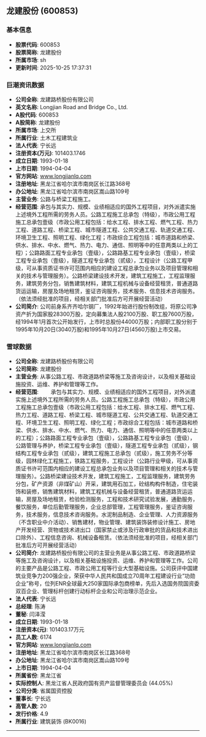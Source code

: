 ## 龙建股份 (600853)

### 基本信息

- **股票代码**: 600853
- **股票简称**: 龙建股份
- **所属市场**: sh
- **更新时间**: 2025-10-25 17:37:31

### 巨潮资讯数据

- **公司全称**: 龙建路桥股份有限公司
- **英文名称**: Longjian Road and Bridge Co., Ltd.
- **A股代码**: 600853
- **A股简称**: 龙建股份
- **所属市场**: 上交所
- **所属行业**: 土木工程建筑业
- **法人代表**: 宁长远
- **注册资本(万元)**: 101403.1746
- **成立日期**: 1993-01-18
- **上市日期**: 1994-04-04
- **官方网站**: www.longjianlq.com
- **注册地址**: 黑龙江省哈尔滨市南岗区长江路368号
- **办公地址**: 黑龙江省哈尔滨市南岗区嵩山路109号
- **主营业务**: 公路与桥梁工程施工。
- **经营范围**: 承包与其实力、规模、业绩相适应的国外工程项目，对外派遣实施上述境外工程所需的劳务人员。公路工程施工总承包（特级），市政公用工程施工总承包壹级（市政公用工程包括：给水工程、排水工程、燃气工程、热力工程、道路工程、桥梁工程、城市隧道工程、公共交通工程、轨道交通工程、环境卫生工程、照明工程、绿化工程；市政综合工程包括：城市道路和桥梁、供水、排水、中水、燃气、热力、电力、通信、照明等中的任意两类以上的工程）；公路路面工程专业承包（壹级），公路路基工程专业承包（壹级），桥梁工程专业承包（壹级），隧道工程专业承包（贰级），工程设计（公路工程甲级，可从事资质证书许可范围内相应的建设工程总承包业务以及项目管理和相关的技术与管理服务）。公路桥梁建设技术开发，建筑工程施工，工程监理服务，建筑劳务分包，销售建筑材料，建筑工程机械与设备经营租赁，普通道路货运运输，房屋及场地租赁，鉴证咨询服务，技术服务、信息技术咨询服务。（依法须经批准的项目，经相关部门批准后方可开展经营活动）
- **公司简介**: 公司前身系齐齐哈尔钢厂，1992年始进行股份制改组，将原公司净资产折为国家股28300万股，定向募集法人股2100万股、职工股7600万股，经1994年1月首次公开始发行，上市时总股份44000万股；内部职工股分别于1995年10月20日(3040万股)和1995年10月27日(4560万股)上市交易。

### 雪球数据

- **公司全称**: 龙建路桥股份有限公司
- **公司简称**: 龙建股份
- **主营业务**: 从事公路工程、市政道路桥梁等施工及咨询设计，以及相关基础设施投资、运维、养护和管理等工作。
- **经营范围**: 　　承包与其实力、规模、业绩相适应的国外工程项目，对外派遣实施上述境外工程所需的劳务人员。公路工程施工总承包（特级），市政公用工程施工总承包壹级（市政公用工程包括：给水工程、排水工程、燃气工程、热力工程、道路工程、桥梁工程、城市隧道工程、公共交通工程、轨道交通工程、环境卫生工程、照明工程、绿化工程；市政综合工程包括：城市道路和桥梁、供水、排水、中水、燃气、热力、电力、通信、照明等中的任意两类以上的工程）；公路路面工程专业承包（壹级），公路路基工程专业承包（壹级），公路管理与养护，桥梁工程专业承包（壹级），隧道工程专业承包（贰级），钢结构工程专业承包（贰级），建筑工程施工总承包（贰级），施工劳务不分等级，园林绿化工程施工，铁路工程服务，工程设计（公路行业甲级，可从事资质证书许可范围内相应的建设工程总承包业务以及项目管理和相关的技术与管理服务）。公路桥梁建设技术开发，建筑工程施工，工程监理服务，建筑劳务分包，矿产资源（非煤矿山）开采，建筑用石加工，砼结构构件制造，住宅装饰和装修，销售建筑材料，建筑工程机械与设备经营租赁，普通道路货运运输，房屋及场地租赁，检验检测服务，工程和技术研究试验发展，通勤服务，餐饮服务，单位后勤管理服务，企业总部管理，工程管理服务，鉴证咨询服务，技术服务，信息技术咨询服务。水泥制品制造、企业管理、人力资源服务（不含职业中介活动）、销售建材，物业管理、建筑装饰装修设计施工、房地产开发经营、货物或技术进出口（国家禁止或涉及行政审批的货品和技术进出口除外）、工程信息咨询、机械设备租赁。（依法须经批准的项目，经相关部门批准后方可开展经营活动）
- **公司简介**: 龙建路桥股份有限公司的主营业务是从事公路工程、市政道路桥梁等施工及咨询设计，以及相关基础设施投资、运维、养护和管理等工作。公司的主要产品是公路工程、市政公用工程等行业大型基础设施。公司获评中国建筑业竞争力200强企业，荣获中华人民共和国成立70周年工程建设行业“功勋企业”称号，位列ENR全球最大250家国际承包商榜单，先后入选国务院国资委双百企业、管理标杆创建行动标杆企业和公司治理示范企业。
- **法人代表**: 宁长远
- **总经理**: 陈涛
- **董秘**: 闫泽滢
- **成立日期**: 1993-01-18
- **注册资本(元)**: 101403.17万元
- **员工人数**: 6174
- **官方网站**: www.longjianlq.com
- **注册地址**: 黑龙江省哈尔滨市南岗区长江路368号
- **办公地址**: 黑龙江省哈尔滨市南岗区嵩山路109号
- **上市日期**: 1994-04-04
- **所属省份**: 黑龙江省
- **实际控制人**: 黑龙江省人民政府国有资产监督管理委员会 (44.05%)
- **公司分类**: 省属国资控股
- **董事长**: 宁长远
- **高管人数**: 20
- **发行价格**: 4.9
- **所属行业**: 建筑装饰 (BK0016)

---